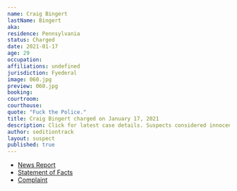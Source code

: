 ```yaml
---
name: Craig Bingert
lastName: Bingert
aka: 
residence: Pennsylvania
status: Charged
date: 2021-01-17
age: 29
occupation: 
affiliations: undefined
jurisdiction: Fyederal
image: 060.jpg
preview: 060.jpg
booking: 
courtroom: 
courthouse: 
quote: "Fuck the Police."
title: Craig Bingert charged on January 17, 2021
description: Click for latest case details. Suspects considered innocent until proven guilty.
author: seditiontrack
layout: suspect
published: true
---
```

- [News Report](https://www.mcall.com/news/pennsylvania/capitol-ideas/mc-nws-pa-slatington-man-craig-bingert-arrest-capitol-riots-20210118-zit2jmr6wjarri4gegtaqq5ray-story.html)
- [Statement of Facts](https://www.justice.gov/opa/page/file/1356991/download)
- [Complaint](https://www.justice.gov/opa/page/file/1356996/download)
